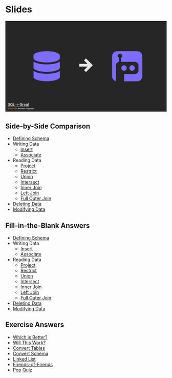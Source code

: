 # Slides
[![](training/intro_slide.jpg)](SQL-to-Graql.pdf)

## Side-by-Side Comparison
- [Defining Schema](side-by-side/defining-schema.md)
- Writing Data
    - [Insert](side-by-side/insert-data.md)
    - [Associate](side-by-side/associate-data.md)
- Reading Data
    - [Project](side-by-side/project.md)
    - [Restrict](side-by-side/restrict.md)
    - [Union](side-by-side/union.md)
    - [Intersect](side-by-side/intersect.md)
    - [Inner Join](side-by-side/inner-join.md)
    - [Left Join](side-by-side/left-join.md)
    - [Full Outer Join](side-by-side/full-outer-join.md)
- [Deleting Data](side-by-side/deleting-data.md)
- [Modifying Data](side-by-side/modifying-data.md)

## Fill-in-the-Blank Answers
- [Defining Schema](answers/fill-in-the-blank/defining-schema.gql)
- Writing Data
    - [Insert](answers/fill-in-the-blank/insert-data.gql)
    - [Associate](answers/fill-in-the-blank/associate-data.gql)
- Reading Data
    - [Project](answers/fill-in-the-blank/project.gql)
    - [Restrict](answers/fill-in-the-blank/restrict.gql)
    - [Union](answers/fill-in-the-blank/union.gql)
    - [Intersect](answers/fill-in-the-blank/intersect.gql)
    - [Inner Join](answers/fill-in-the-blank/inner-join.gql)
    - [Left Join](answers/fill-in-the-blank/left-join.gql)
    - [Full Outer Join](answers/fill-in-the-blank/full-outer-join.gql)
- [Deleting Data](answers/fill-in-the-blank/deleting-data.gql)
- [Modifying Data](answers/fill-in-the-blank/modifying-data.gql)

## Exercise Answers
- [Which is Better?](answers/exercise/which-is-better.gql)
- [Will This Work?](answers/exercise/will-this-work.gql)
- [Convert Tables](answers/exercise/convert-tables.gql)
- [Convert Schema](answers/exercise/convert-schema.gql)
- [Linked List](answers/exercise/linked-list.gql)
- [Friends-of-Friends](answers/exercise/friends-of-friends.gql)
- [Pop Quiz](answers/pop-quiz.md)